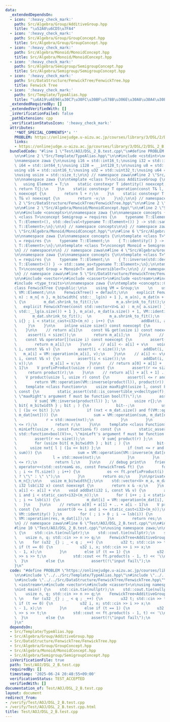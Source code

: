 ```yaml
---
data:
  _extendedDependsOn:
  - icon: ':heavy_check_mark:'
    path: Src/Algebra/Group/AdditiveGroup.hpp
    title: "\u52A0\u6CD5\u7FA4"
  - icon: ':heavy_check_mark:'
    path: Src/Algebra/Group/GroupConcept.hpp
    title: Src/Algebra/Group/GroupConcept.hpp
  - icon: ':heavy_check_mark:'
    path: Src/Algebra/Monoid/MonoidConcept.hpp
    title: Src/Algebra/Monoid/MonoidConcept.hpp
  - icon: ':heavy_check_mark:'
    path: Src/Algebra/Semigroup/SemigroupConcept.hpp
    title: Src/Algebra/Semigroup/SemigroupConcept.hpp
  - icon: ':heavy_check_mark:'
    path: Src/DataStructure/FenwickTree/FenwickTree.hpp
    title: Fenwick Tree
  - icon: ':heavy_check_mark:'
    path: Src/Template/TypeAlias.hpp
    title: "\u6A19\u6E96\u30C7\u30FC\u30BF\u578B\u306E\u30A8\u30A4\u30EA\u30A2\u30B9"
  _extendedRequiredBy: []
  _extendedVerifiedWith: []
  _isVerificationFailed: false
  _pathExtension: cpp
  _verificationStatusIcon: ':heavy_check_mark:'
  attributes:
    '*NOT_SPECIAL_COMMENTS*': ''
    PROBLEM: https://onlinejudge.u-aizu.ac.jp/courses/library/3/DSL/2/DSL_2_B
    links:
    - https://onlinejudge.u-aizu.ac.jp/courses/library/3/DSL/2/DSL_2_B
  bundledCode: "#line 1 \"Test/AOJ/DSL_2_B.test.cpp\"\n#define PROBLEM \"https://onlinejudge.u-aizu.ac.jp/courses/library/3/DSL/2/DSL_2_B\"\
    \n\n#line 2 \"Src/Template/TypeAlias.hpp\"\n\n#include <cstdint>\n#include <cstddef>\n\
    \nnamespace zawa {\n\nusing i16 = std::int16_t;\nusing i32 = std::int32_t;\nusing\
    \ i64 = std::int64_t;\nusing i128 = __int128_t;\n\nusing u8 = std::uint8_t;\n\
    using u16 = std::uint16_t;\nusing u32 = std::uint32_t;\nusing u64 = std::uint64_t;\n\
    \nusing usize = std::size_t;\n\n} // namespace zawa\n#line 2 \"Src/Algebra/Group/AdditiveGroup.hpp\"\
    \n\nnamespace zawa {\n\ntemplate <class T>\nclass AdditiveGroup {\npublic:\n \
    \   using Element = T;\n    static constexpr T identity() noexcept {\n       \
    \ return T{};\n    }\n    static constexpr T operation(const T& l, const T& r)\
    \ noexcept {\n        return l + r;\n    }\n    static constexpr T inverse(const\
    \ T& v) noexcept {\n        return -v;\n    }\n};\n\n} // namespace zawa\n#line\
    \ 2 \"Src/DataStructure/FenwickTree/FenwickTree.hpp\"\n\n#line 2 \"Src/Algebra/Group/GroupConcept.hpp\"\
    \n\n#line 2 \"Src/Algebra/Monoid/MonoidConcept.hpp\"\n\n#line 2 \"Src/Algebra/Semigroup/SemigroupConcept.hpp\"\
    \n\n#include <concepts>\n\nnamespace zawa {\n\nnamespace concepts {\n\ntemplate\
    \ <class T>\nconcept Semigroup = requires {\n    typename T::Element;\n    { T::operation(std::declval<typename\
    \ T::Element>(), std::declval<typename T::Element>()) } -> std::same_as<typename\
    \ T::Element>;\n};\n\n} // namespace concepts\n\n} // namespace zawa\n#line 4\
    \ \"Src/Algebra/Monoid/MonoidConcept.hpp\"\n\n#line 6 \"Src/Algebra/Monoid/MonoidConcept.hpp\"\
    \n\nnamespace zawa {\n\nnamespace concepts {\n\ntemplate <class T>\nconcept Identitiable\
    \ = requires {\n    typename T::Element;\n    { T::identity() } -> std::same_as<typename\
    \ T::Element>;\n};\n\ntemplate <class T>\nconcept Monoid = Semigroup<T> and Identitiable<T>;\n\
    \n} // namespace\n\n} // namespace zawa\n#line 4 \"Src/Algebra/Group/GroupConcept.hpp\"\
    \n\nnamespace zawa {\n\nnamespace concepts {\n\ntemplate <class T>\nconcept Inversible\
    \ = requires {\n    typename T::Element;\n    { T::inverse(std::declval<typename\
    \ T::Element>()) } -> std::same_as<typename T::Element>;\n};\n\ntemplate <class\
    \ T>\nconcept Group = Monoid<T> and Inversible<T>;\n\n} // namespace Concept\n\
    \n} // namespace zawa\n#line 5 \"Src/DataStructure/FenwickTree/FenwickTree.hpp\"\
    \n\n#include <vector>\n#include <cassert>\n#include <ostream>\n#include <functional>\n\
    #include <type_traits>\n\nnamespace zawa {\n\ntemplate <concepts::Group Group>\n\
    class FenwickTree {\npublic:\n\n    using VM = Group;\n    \n    using V = typename\
    \ VM::Element;\n\n    FenwickTree() = default;\n\n    explicit FenwickTree(usize\
    \ n) : m_n{ n }, m_bitwidth{ std::__lg(n) + 1 }, m_a(n), m_dat(n + 1, VM::identity())\
    \ {\n        m_dat.shrink_to_fit();\n        m_a.shrink_to_fit();\n    }\n\n \
    \   explicit FenwickTree(const std::vector<V>& a) : m_n{ a.size() }, m_bitwidth{\
    \ std::__lg(a.size()) + 1 }, m_a(a), m_dat(a.size() + 1, VM::identity()) {\n \
    \       m_dat.shrink_to_fit();  \n        m_a.shrink_to_fit();\n        for (i32\
    \ i{} ; i < static_cast<i32>(m_n) ; i++) {\n            addDat(i, a[i]);\n   \
    \     }\n    }\n\n    inline usize size() const noexcept {\n        return m_n;\n\
    \    }\n\n    // return a[i]\n    const V& get(usize i) const noexcept {\n   \
    \     assert(i < size());\n        return m_a[i];\n    }\n\n    // return a[i]\n\
    \    const V& operator[](usize i) const noexcept {\n        assert(i < size());\n\
    \        return m_a[i];\n    }\n\n    // a[i] <- a[i] + v\n    void operation(usize\
    \ i, const V& v) {\n        assert(i < size());\n        addDat(i, v);\n     \
    \   m_a[i] = VM::operation(m_a[i], v);\n    }\n\n    // a[i] <- v\n    void assign(usize\
    \ i, const V& v) {\n        assert(i < size());\n        addDat(i, VM::operation(VM::inverse(m_a[i]),\
    \ v));\n        m_a[i] = v;\n    }\n\n    // return a[0] + a[1] + ... + a[r -\
    \ 1]\n    V prefixProduct(usize r) const {\n        assert(r <= size());\n   \
    \     return product(r);\n    }\n\n    // return a[l] + a[l + 1] ... + a[r - 1]\n\
    \    V product(usize l, usize r) const {\n        assert(l <= r and r <= size());\n\
    \        return VM::operation(VM::inverse(product(l)), product(r));\n    }\n\n\
    \    template <class Function>\n    usize maxRight(usize l, const Function& f)\
    \ const {\n        static_assert(std::is_convertible_v<decltype(f), std::function<bool(V)>>,\
    \ \"maxRight's argument f must be function bool(T)\");\n        assert(l < size());\n\
    \        V sum{ VM::inverse(product(l)) }; \n        usize r{};\n        for (usize\
    \ bit{ m_bitwidth } ; bit ; ) {\n            bit--;\n            usize nxt{ r\
    \ | (1u << bit) };\n            if (nxt < m_dat.size() and f(VM::operation(sum,\
    \ m_dat[nxt]))) {\n                sum = VM::operation(sum, m_dat[nxt]);\n   \
    \             r = std::move(nxt);\n            }\n        }\n        assert(l\
    \ <= r);\n        return r;\n    }\n\n    template <class Function>\n    usize\
    \ minLeft(usize r, const Function& f) const {\n        static_assert(std::is_convertible_v<decltype(f),\
    \ std::function<bool(V)>>, \"minLeft's argument f must be function bool(T)\");\n\
    \        assert(r <= size());\n        V sum{ product(r) };\n        usize l{};\n\
    \        for (usize bit{ m_bitwidth } ; bit ; ) {\n            bit--;\n      \
    \      usize nxt{ l | (1u << bit) };\n            if (nxt <= r and not f(VM::operation(VM::inverse(m_dat[nxt]),\
    \ sum))) {\n                sum = VM::operation(VM::inverse(m_dat[nxt]), sum);\n\
    \                l = std::move(nxt);\n            }\n        }\n        assert(l\
    \ <= r);\n        return l;\n    }\n\n    // debug print\n    friend std::ostream&\
    \ operator<<(std::ostream& os, const FenwickTree& ft) {\n        for (usize i{}\
    \ ; i <= ft.size() ; i++) {\n            os << ft.prefixProduct(i) << (i == ft.size()\
    \ ? \"\" : \" \");\n        }\n        return os;\n    }\n\nprivate:\n\n    usize\
    \ m_n{};\n\n    usize m_bitwidth{};\n\n    std::vector<V> m_a, m_dat;\n\n    constexpr\
    \ i32 lsb(i32 x) const noexcept {\n        return x & -x;\n    }\n    \n    //\
    \ a[i] <- a[i] + v\n    void addDat(i32 i, const V& v) {\n        assert(0 <=\
    \ i and i < static_cast<i32>(m_n));\n        for ( i++ ; i < static_cast<i32>(m_dat.size())\
    \ ; i += lsb(i)) {\n            m_dat[i] = VM::operation(m_dat[i], v);\n     \
    \   }\n    }\n\n    // return a[0] + a[1] + .. + a[i - 1]\n    V product(i32 i)\
    \ const {\n        assert(0 <= i and i <= static_cast<i32>(m_n));\n        V res{\
    \ VM::identity() };\n        for ( ; i > 0 ; i -= lsb(i)) {\n            res =\
    \ VM::operation(res, m_dat[i]);\n        }\n        return res;\n    }\n\n};\n\
    \n} // namespace zawa\n#line 6 \"Test/AOJ/DSL_2_B.test.cpp\"\n\n#include <iostream>\n\
    #line 10 \"Test/AOJ/DSL_2_B.test.cpp\"\n\nusing namespace zawa;\n\nint main()\
    \ {\n    std::cin.tie(nullptr);\n    std::cout.tie(nullptr);\n    std::ios::sync_with_stdio(false);\n\
    \    usize n, q; std::cin >> n >> q;\n    FenwickTree<AdditiveGroup<i32>> ft(n);\
    \ \n    for (u32 _{} ; _ < q ; _++) {\n        u32 t; std::cin >> t;\n       \
    \ if (t == 0) {\n            u32 i, x; std::cin >> i >> x;\n            ft.operation(i\
    \ - 1, x);\n        }\n        else if (t == 1) {\n            u32 s, t; std::cin\
    \ >> s >> t;\n            std::cout << ft.product(s - 1, t) << '\\n';\n      \
    \  }\n        else {\n            assert(!\"input fail\");\n        }\n    }\n\
    }\n"
  code: "#define PROBLEM \"https://onlinejudge.u-aizu.ac.jp/courses/library/3/DSL/2/DSL_2_B\"\
    \n\n#include \"../../Src/Template/TypeAlias.hpp\"\n#include \"../../Src/Algebra/Group/AdditiveGroup.hpp\"\
    \n#include \"../../Src/DataStructure/FenwickTree/FenwickTree.hpp\"\n\n#include\
    \ <iostream>\n#include <vector>\n#include <cassert>\n\nusing namespace zawa;\n\
    \nint main() {\n    std::cin.tie(nullptr);\n    std::cout.tie(nullptr);\n    std::ios::sync_with_stdio(false);\n\
    \    usize n, q; std::cin >> n >> q;\n    FenwickTree<AdditiveGroup<i32>> ft(n);\
    \ \n    for (u32 _{} ; _ < q ; _++) {\n        u32 t; std::cin >> t;\n       \
    \ if (t == 0) {\n            u32 i, x; std::cin >> i >> x;\n            ft.operation(i\
    \ - 1, x);\n        }\n        else if (t == 1) {\n            u32 s, t; std::cin\
    \ >> s >> t;\n            std::cout << ft.product(s - 1, t) << '\\n';\n      \
    \  }\n        else {\n            assert(!\"input fail\");\n        }\n    }\n\
    }\n"
  dependsOn:
  - Src/Template/TypeAlias.hpp
  - Src/Algebra/Group/AdditiveGroup.hpp
  - Src/DataStructure/FenwickTree/FenwickTree.hpp
  - Src/Algebra/Group/GroupConcept.hpp
  - Src/Algebra/Monoid/MonoidConcept.hpp
  - Src/Algebra/Semigroup/SemigroupConcept.hpp
  isVerificationFile: true
  path: Test/AOJ/DSL_2_B.test.cpp
  requiredBy: []
  timestamp: '2025-06-24 20:48:55+09:00'
  verificationStatus: TEST_ACCEPTED
  verifiedWith: []
documentation_of: Test/AOJ/DSL_2_B.test.cpp
layout: document
redirect_from:
- /verify/Test/AOJ/DSL_2_B.test.cpp
- /verify/Test/AOJ/DSL_2_B.test.cpp.html
title: Test/AOJ/DSL_2_B.test.cpp
---
```

